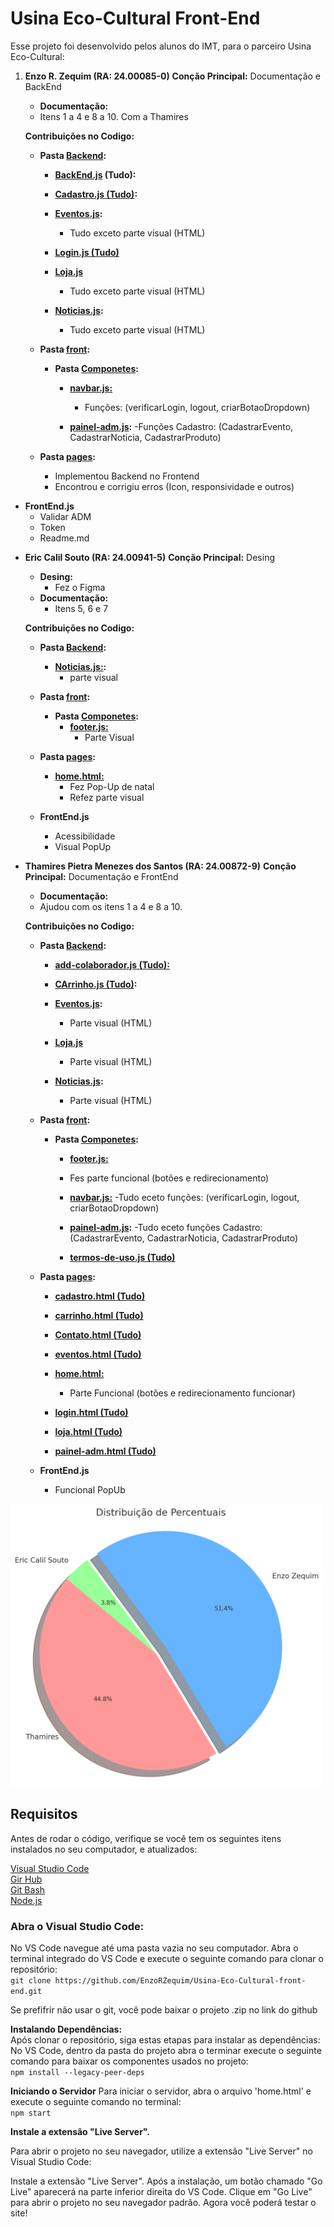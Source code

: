 # **Usina Eco-Cultural Front-End**
Esse projeto foi desenvolvido pelos alunos do IMT, para o parceiro Usina Eco-Cultural:

1. **Enzo R. Zequim (RA: 24.00085-0)**
   **Conção Principal:** Documentação e BackEnd
    - **Documentação:**
    - Itens 1 a 4 e 8 a 10. Com a Thamires
    
   **Contribuições no Codigo:**  
    - **Pasta <ins>Backend</ins>:**
    
      - **<ins>BackEnd.js</ins> (Tudo):**
    
      - **<ins>Cadastro.js (Tudo)</ins>:**
    
      - **<ins>Eventos.js</ins>:**
          - Tudo exceto parte visual (HTML)
    
      - **<ins>Login.js (Tudo)</ins>**
    
      - **<ins>Loja.js</ins>**
        - Tudo exceto parte visual (HTML)
    
      - **<ins>Noticias.js</ins>:**
        - Tudo exceto parte visual (HTML)
    
    - **Pasta <ins>front</ins>:**
      - **Pasta <ins>Componetes</ins>:**
    
        - **<ins>navbar.js:</ins>**
          - Funções: (verificarLogin, logout, criarBotaoDropdown)
    
        - **<ins>painel-adm.js</ins>:**
          -Funções Cadastro: (CadastrarEvento, CadastrarNoticia, CadastrarProduto)  
      
    - **Pasta <ins>pages</ins>:**
      - Implementou Backend no Frontend
      - Encontrou e corrigiu erros (Icon, responsividade e outros)
      
  - **FrontEnd.js**
    - Validar ADM
    - Token
    - Readme.md 

* **Eric Calil Souto (RA: 24.00941-5)**
   **Conção Principal:** Desing
    - **Desing:**
      - Fez o Figma
    - **Documentação:**
      - Itens 5, 6 e 7
    
   **Contribuições no Codigo:**      
    - **Pasta <ins>Backend</ins>:**
      - **<ins>Noticias.js:</ins>:**
        - parte visual
         
    - **Pasta <ins>front</ins>:**
      - **Pasta <ins>Componetes</ins>:**    
        - **<ins>footer.js:</ins>**
          - Parte Visual
         
    - **Pasta <ins>pages</ins>:**
      - **<ins>home.html:</ins>**
        - Fez Pop-Up de natal
        - Refez parte visual
      
  - **FrontEnd.js**
    - Acessibilidade
    - Visual PopUp


* **Thamires Pietra Menezes dos Santos (RA: 24.00872-9)**
   **Conção Principal:** Documentação e FrontEnd
    - **Documentação:**
    - Ajudou com os itens 1 a 4 e 8 a 10.
    
   **Contribuições no Codigo:**  
    - **Pasta <ins>Backend</ins>:**
    
      - **<ins>add-colaborador.js (Tudo):**
    
      - **<ins>CArrinho.js (Tudo)</ins>:**
    
      - **<ins>Eventos.js</ins>:**
          - Parte visual (HTML)    
      - **<ins>Loja.js</ins>**
        - Parte visual (HTML)
    
      - **<ins>Noticias.js</ins>:**
        - Parte visual (HTML)
    
    - **Pasta <ins>front</ins>:**
      - **Pasta <ins>Componetes</ins>:**
        
        - **<ins>footer.js:</ins>**
        - Fes parte funcional (botões e redirecionamento)
          
        - **<ins>navbar.js:</ins>**
          -Tudo eceto funções: (verificarLogin, logout, criarBotaoDropdown)
    
        - **<ins>painel-adm.js</ins>:**
          -Tudo eceto funções Cadastro: (CadastrarEvento, CadastrarNoticia, CadastrarProduto)  

        - **<ins>termos-de-uso.js (Tudo)</ins>**
      
    - **Pasta <ins>pages</ins>:**
      - **<ins>cadastro.html (Tudo)</ins>**
      - **<ins>carrinho.html (Tudo)</ins>**
      - **<ins>Contato.html (Tudo)</ins>**
      - **<ins>eventos.html (Tudo)</ins>**
       
      - **<ins>home.html:</ins>** 
        - Parte Funcional (botões e redirecionamento funcionar)
      
      - **<ins>login.html (Tudo)</ins>**
      - **<ins>loja.html (Tudo)</ins>**
      - **<ins>painel-adm.html (Tudo)</ins>**
       
  - **FrontEnd.js**
    - Funcional PopUb



<img src="Contribuição(06.12).png" alt="Porcentagem Contribuidores" width="500">

## **Requisitos**
Antes de rodar o código, verifique se você tem os seguintes itens instalados no seu computador, e atualizados:

[Visual Studio Code](https://code.visualstudio.com/)  
[Gir Hub](https://desktop.github.com/download/)  
[Git Bash](https://gitforwindows.org/)  
[Node.js](https://nodejs.org)  

### Abra o Visual Studio Code:
No VS Code navegue até uma pasta vazia no seu computador.
Abra o terminal integrado do VS Code e execute o seguinte comando para clonar o repositório:  
`git clone https://github.com/EnzoRZequim/Usina-Eco-Cultural-front-end.git`

Se prefifrir não usar o git, você pode baixar o projeto .zip no link do github

**Instalando Dependências:**  
Após clonar o repositório, siga estas etapas para instalar as dependências:
No VS Code, dentro da pasta do projeto abra o terminar execute o seguinte comando para baixar os componentes usados no projeto:  
`npm install --legacy-peer-deps`

**Iniciando o Servidor**
Para iniciar o servidor, abra o arquivo 'home.html' e execute o seguinte comando no terminal:  
`npm start`

**Instale a extensão "Live Server".**

Para abrir o projeto no seu navegador, utilize a extensão "Live Server" no Visual Studio Code:

Instale a extensão "Live Server".
Após a instalação, um botão chamado "Go Live" aparecerá na parte inferior direita do VS Code.
Clique em "Go Live" para abrir o projeto no seu navegador padrão.
Agora você poderá testar o site!